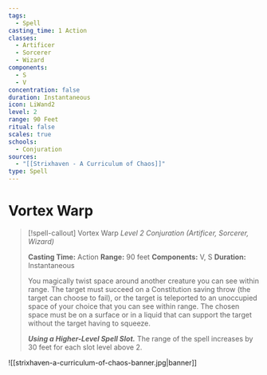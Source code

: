 ```yaml
---
tags:
  - Spell
casting_time: 1 Action
classes:
  - Artificer
  - Sorcerer
  - Wizard
components:
  - S
  - V
concentration: false
duration: Instantaneous
icon: LiWand2
level: 2
range: 90 Feet
ritual: false
scales: true
schools:
  - Conjuration
sources:
  - "[[Strixhaven - A Curriculum of Chaos]]"
type: Spell
---
```


# Vortex Warp

>[!spell-callout] Vortex Warp
>_Level 2 Conjuration (Artificer, Sorcerer, Wizard)_
>
>**Casting Time:** Action
>**Range:** 90 feet
>**Components:** V, S
>**Duration:** Instantaneous
>
>You magically twist space around another creature you can see within range. The target must succeed on a Constitution saving throw (the target can choose to fail), or the target is teleported to an unoccupied space of your choice that you can see within range. The chosen space must be on a surface or in a liquid that can support the target without the target having to squeeze.
>
>**_Using a Higher-Level Spell Slot._** The range of the spell increases by 30 feet for each slot level above 2.

![[strixhaven-a-curriculum-of-chaos-banner.jpg|banner]]
